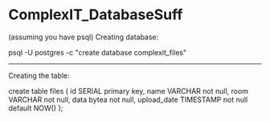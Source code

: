 # ComplexIT_DatabaseSuff

(assuming you have psql)
Creating database:

psql -U postgres -c "create database complexit_files"

---

Creating the table:

create table files (
  id SERIAL primary key,
  name VARCHAR not null,
  room VARCHAR not null,
  data bytea not null,
  upload_date TIMESTAMP not null default NOW()
);
